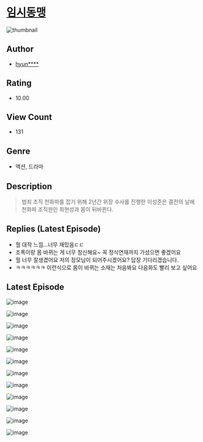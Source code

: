 # [임시동맹](https://comic.naver.com/challenge/list?titleId=810802)
![thumbnail](https://image-comic.pstatic.net/user_contents_data/challenge_comic/2023/05/24/upload_7003768548718164070_480x623.jpeg)

## Author
- [hyun****](https://comic.naver.com/artistTitle?id=367070)

## Rating
- 10.00

## View Count
- 131

## Genre
- 액션, 드라마

## Description
> 범죄 조직 천화파를 잡기 위해 2년간 위장 수사를 진행한 이성준은 결전의 날에 천화파 조직원인 최현성과 몸이 뒤바뀐다.

## Replies (Latest Episode)
- 헐 대작 느낌...너무 재밌음ㄷㄷ
- 조폭이랑 몸 바뀌는 게 너무 참신해요~ 꼭 정식연재까지 가셨으면 좋겠어요
- 헐 너무 잘생겼어요 저의 장모님이 되어주시겠어요? 답장 기다리겠습니다.
- ㅋㅋㅋㅋㅋㅋ 이런식으로 몸이 바뀌는 소재는 처음봐요 다음화도 빨리 보고 싶어요

## Latest Episode
![image](https://image-comic.pstatic.net/user_contents_data/challenge_comic/2023/05/24/367070/upload_7162521354769622374.jpeg)

![image](https://image-comic.pstatic.net/user_contents_data/challenge_comic/2023/05/24/367070/upload_3486127201533243957.jpeg)

![image](https://image-comic.pstatic.net/user_contents_data/challenge_comic/2023/05/24/367070/upload_4050250518648534578.jpeg)

![image](https://image-comic.pstatic.net/user_contents_data/challenge_comic/2023/05/24/367070/upload_3762304929598026032.jpeg)

![image](https://image-comic.pstatic.net/user_contents_data/challenge_comic/2023/05/24/367070/upload_3617012160357741922.jpeg)

![image](https://image-comic.pstatic.net/user_contents_data/challenge_comic/2023/05/24/367070/upload_7293637008199727201.jpeg)

![image](https://image-comic.pstatic.net/user_contents_data/challenge_comic/2023/05/24/367070/upload_7075261887079277878.jpeg)

![image](https://image-comic.pstatic.net/user_contents_data/challenge_comic/2023/05/24/367070/upload_4120851259762894182.jpeg)

![image](https://image-comic.pstatic.net/user_contents_data/challenge_comic/2023/05/24/367070/upload_7293967966367003491.jpeg)

![image](https://image-comic.pstatic.net/user_contents_data/challenge_comic/2023/05/24/367070/upload_3906370436979058277.jpeg)

![image](https://image-comic.pstatic.net/user_contents_data/challenge_comic/2023/05/24/367070/upload_7089341344751433266.jpeg)

![image](https://image-comic.pstatic.net/user_contents_data/challenge_comic/2023/05/24/367070/upload_3689353221361840949.jpeg)
